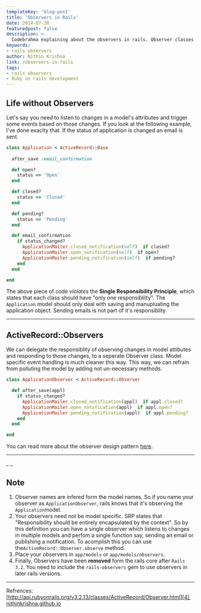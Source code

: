 ```yaml
---
templateKey: 'blog-post'
title: 'Observers in Rails'
date: 2014-07-30
featuredpost: false
description: >-
  Codebrahma explaining about the observers in rails. Observer classes respond to life cycle callbacks to implement trigger-like behavior outside the original class.
keywords: 
- rails observers
author: Nithin Krishna 
link: /observers-in-rails
tags:
- rails observers
- Ruby on rails development
---
```


## Life without Observers

Let's say you need to listen to changes in a model's attributes and trigger some events based on those changes. If you look at the following example, I've done exaclty that. If the status of application is changed an email is sent.
    
```ruby    
class Application < ActiveRecord::Base
  
  after_save :email_confirmation

  def open?
    status == 'Open'
  end

  def closed?
    status == 'Closed'
  end

  def pending?
    status == 'Pending'
  end

  def email_confirmation
    if status_changed?
      ApplicationMailer.closed_notification(self)  if closed?
      ApplicationMailer.open_notification(self)  if open?
      ApplicationMailer.pending_notification(self)  if pending?
    end
  end

end
```

The above piece of code _violates_ the **Single Responsibility Principle**, which states that each class should have "only one responsiblilty". The `Application` model should only deal with saving and manupluating the application object. Sending emails is not part of it's responsiblity.

* * *

## ActiveRecord::Observers

We can delegate the responsiblity of observing changes in model attibutes and responding to those changes, to a seperate Observer class. Model specific event handling is much cleaner this way. This way, we can refrain from polluting the model by adding not un-necessary methods.
    
```ruby  
class ApplicationObserver < ActiveRecord::Observer

  def after_save(appl)
    if status_changed?
      ApplicationMailer.closed_notification(appl)  if appl.closed?
      ApplicationMailer.open_notification(appl)  if appl.open?
      ApplicationMailer.pending_notification(appl)  if appl.pending?
    end
  end

end
```
You can read more about the observer design pattern [here][1].

* * *

_ _

## Note

1. Observer names are infered form the model names. So if you name your observer as `ApplicationObserver`, rails knows that it's observing the `Application`model.
2. Your observers need not be model specific. SRP states that "Responsibility should be entirely encapsulated by the context". So by this definition you can have a single observer which listens to changes in multiple models and perfom a single function say, sending an email or publishing a notification. To acomplish this you can use the`ActiveRecord::Observer.observe` method.
3. Place your observers in `app/models` or `app/models/observers`.
4. Finally, Observers have been **removed** form the rails core after `Rails 3.2`. You need to include the `rails-observers` gem to use observers in later rails versions.
* * *

Refrences:  
[http://api.rubyonrails.org/v3.2.13/classes/ActiveRecord/Observer.html][4],  
[nithinkrishna.github.io][3]

[1]: http://sourcemaking.com/design_patterns/observer
[3]: http://nithinkrishna.github.io/blog/Active-record-observers/
[4]: http://api.rubyonrails.org/v3.2.13/classes/ActiveRecord/Observer.html

  